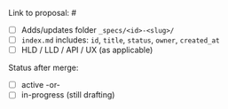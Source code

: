 Link to proposal: #<issue>

- [ ] Adds/updates folder `_specs/<id>-<slug>/`
- [ ] `index.md` includes: `id`, `title`, `status`, `owner`, `created_at`
- [ ] HLD / LLD / API / UX (as applicable)

Status after merge:
- [ ] active  -or-
- [ ] in-progress (still drafting)
